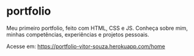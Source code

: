 # portfolio
Meu primeiro portfolio, feito com HTML, CSS e JS.  Conheça sobre mim, minhas competências, experiências e projetos pessoais.

Acesse em: https://portfolio-vitor-souza.herokuapp.com/home
